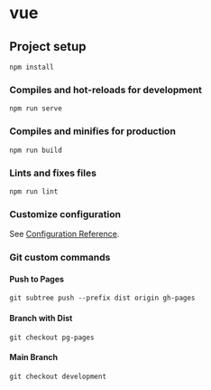 # vue

## Project setup
```
npm install
```

### Compiles and hot-reloads for development
```
npm run serve
```

### Compiles and minifies for production
```
npm run build
```

### Lints and fixes files
```
npm run lint
```

### Customize configuration
See [Configuration Reference](https://cli.vuejs.org/config/).


### Git custom commands

#### Push to Pages
```
git subtree push --prefix dist origin gh-pages
```

#### Branch with Dist

```
git checkout pg-pages
```

#### Main Branch
```
git checkout development
```